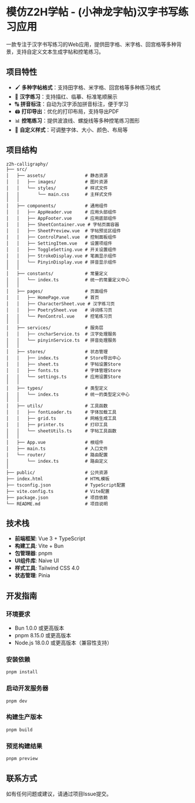 # 模仿Z2H学帖 - (小神龙字帖)汉字书写练习应用

一款专注于汉字书写练习的Web应用，提供田字格、米字格、回宫格等多种背景，支持自定义文本生成字帖和控笔练习。

## 项目特性

- 🖌️ **多种字帖格式**：支持田字格、米字格、回宫格等多种练习格式
- 📝 **汉字练习**：支持描红、临摹、标准笔顺展示
- 🔠 **拼音标注**：自动为汉字添加拼音标注，便于学习
- 🖨️ **打印导出**：优化的打印布局，支持导出PDF
- 📊 **控笔练习**：提供波浪线、螺旋线等多种控笔练习图形
- 🎨 **自定义样式**：可调整字体、大小、颜色、布局等

## 项目结构

```
z2h-calligraphy/
├── src/
│   ├── assets/               # 静态资源
│   │   ├── images/           # 图片资源
│   │   └── styles/           # 样式文件
│   │       └── main.css      # 主样式文件
│   │
│   ├── components/           # 通用组件
│   │   ├── AppHeader.vue     # 应用头部组件
│   │   ├── AppFooter.vue     # 应用底部组件
│   │   ├── SheetContainer.vue # 字帖页面容器
│   │   ├── SheetPreview.vue  # 字帖预览区组件
│   │   ├── ControlPanel.vue  # 控制面板组件
│   │   ├── SettingItem.vue   # 设置项组件
│   │   ├── ToggleSetting.vue # 开关设置组件
│   │   ├── StrokeDisplay.vue # 笔画显示组件
│   │   └── PinyinDisplay.vue # 拼音显示组件
│   │
│   ├── constants/            # 常量定义
│   │   └── index.ts          # 统一的常量定义中心
│   │
│   ├── pages/                # 页面组件
│   │   ├── HomePage.vue      # 首页
│   │   ├── CharacterSheet.vue # 汉字练习页
│   │   ├── PoetrySheet.vue   # 诗词练习页
│   │   └── PenControl.vue    # 控笔练习页
│   │
│   ├── services/             # 服务层
│   │   ├── cncharService.ts  # 汉字处理服务
│   │   └── pinyinService.ts  # 拼音处理服务
│   │
│   ├── stores/               # 状态管理
│   │   ├── index.ts          # Store导出中心
│   │   ├── sheet.ts          # 字帖设置Store
│   │   ├── fonts.ts          # 字体管理Store
│   │   └── settings.ts       # 应用设置Store
│   │
│   ├── types/                # 类型定义
│   │   └── index.ts          # 统一的类型定义中心
│   │
│   ├── utils/                # 工具函数
│   │   ├── fontLoader.ts     # 字体加载工具
│   │   ├── grid.ts           # 网格生成工具
│   │   ├── printer.ts        # 打印工具
│   │   └── sheetUtils.ts     # 字帖工具函数
│   │
│   ├── App.vue               # 根组件
│   ├── main.ts               # 入口文件
│   └── router/               # 路由配置
│       └── index.ts          # 路由定义
│
├── public/                   # 公共资源
├── index.html                # HTML模板
├── tsconfig.json             # TypeScript配置
├── vite.config.ts            # Vite配置
├── package.json              # 项目依赖
└── README.md                 # 项目说明
```

## 技术栈

- **前端框架**: Vue 3 + TypeScript
- **构建工具**: Vite + Bun
- **包管理器**: pnpm
- **UI组件库**: Naive UI
- **样式工具**: Tailwind CSS 4.0
- **状态管理**: Pinia

## 开发指南

### 环境要求

- Bun 1.0.0 或更高版本
- pnpm 8.15.0 或更高版本
- Node.js 18.0.0 或更高版本（兼容性支持）

### 安装依赖

```bash
pnpm install
```

### 启动开发服务器

```bash
pnpm dev
```

### 构建生产版本

```bash
pnpm build
```

### 预览构建结果

```bash
pnpm preview
```

## 联系方式

如有任何问题或建议，请通过项目Issue提交。
